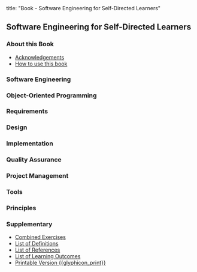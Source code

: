 <frontmatter>
title: "Book - Software Engineering for Self-Directed Learners"
</frontmatter>

<link rel="stylesheet" href="{{baseUrl}}/css/textbook.css">

<div class="website-content" id="all">

## Software Engineering for Self-Directed Learners

### About this Book

* [Acknowledgements](about/acknowledgements.html)
* [How to use this book](about/usage.html)

### Software Engineering

<include src="softwareEngineering/topicToc.md" />

### Object-Oriented Programming

<include src="oop/topicToc.md" />


### Requirements

<include src="requirements/topicToc.md" />

<include src="gatheringRequirements/topicToc.md" />

<include src="specifyingRequirements/topicToc.md" />

### Design

<include src="design/topicToc.md" />

<include src="designFundamentals/topicToc.md" />

<include src="modeling/topicToc.md" />

<include src="architecture/topicToc.md" />

<include src="designPatterns/topicToc.md" />

<include src="designApproaches/topicToc.md" />

### Implementation

<include src="ides/topicToc.md" />

<include src="codeQuality/topicToc.md" />

<include src="refactoring/topicToc.md" />

<include src="documentation/topicToc.md" />

<include src="errorHandling/topicToc.md" />

<include src="integration/topicToc.md" />

<include src="reuse/topicToc.md" />

### Quality Assurance

<include src="qualityAssurance/topicToc.md" />

<include src="testing/topicToc.md" />

<include src="testCaseDesign/topicToc.md" />

### Project Management

<include src="revisionControl/topicToc.md" />

<include src="projectPlanning/topicToc.md" />

<include src="teamwork/topicToc.md" />

<include src="processModels/topicToc.md" />

### Tools

<include src="uml/topicToc.md" />

<include src="intellij/topicToc.md" />

<include src="gitAndGithub/topicToc.md" />

<include src="javaTools/topicToc.md" />

<include src="junit/topicToc.md" />

### Principles

<include src="principles/topicToc.md" />

### Supplementary

* [Combined Exercises](combined/exercises.html)
* [List of Definitions](common/definitions.html)
* [List of References](common/references.html)
* [List of Learning Outcomes](common/outcomes.html)
* [Printable Version {{glyphicon_print}}](common/print.html)

</div>
